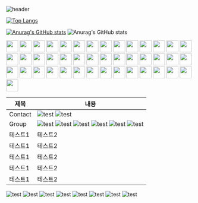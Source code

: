 




![header](https://capsule-render.vercel.app/api?type=waving&color=gradient&height=200&section=header&text=hello😀&fontSize=80&fontColor=ffffff)

[![Top Langs](https://github-readme-stats.vercel.app/api/top-langs/?username=sumintmin)](https://github.com/anuraghazra/github-readme-stats)

[![Anurag's GitHub stats](https://github-readme-stats.vercel.app/api?username=sumintmin)](https://github.com/anuraghazra/github-readme-stats)
![Anurag's GitHub stats](https://github-readme-stats.vercel.app/api?username=sumintmin&hide=contribs,prs&show_icons=true&theme=blue)


<img height="32" width="32" src="https://cdn.simpleicons.org/github" />
<img height="32" width="32" src="https://cdn.simpleicons.org/react/61DAFB" />
<img height="32" width="32" src="https://cdn.simpleicons.org/nodedotjs/5FA04E" />
<img height="32" width="32" src="https://cdn.simpleicons.org/intellijidea/000000" />
<img height="32" width="32" src="https://cdn.simpleicons.org/javascript/F7DF1E" />
<img height="32" width="32" src="https://cdn.simpleicons.org/spring/6DB33F" />
<img height="32" width="32" src="https://cdn.simpleicons.org/jupyter/F37626" />
<img height="32" width="32" src="https://cdn.simpleicons.org/typescript/3178C6" />
<img height="32" width="32" src="https://cdn.simpleicons.org/html5/E34F26/eee" />
<img height="32" width="32" src="https://cdn.simpleicons.org/css3/1572B6/_" />
<img height="32" width="32" src="https://cdn.simpleicons.org/springboot/6DB33F/_" />
<img height="32" width="32" src="https://cdn.simpleicons.org/springsecurity/6DB33F/_" />
<img height="32" width="32" src="https://cdn.simpleicons.org/python/3776AB" />
<img height="32" width="32" src="https://cdn.simpleicons.org/cplusplus/00599C" />
<img height="32" width="32" src="https://cdn.simpleicons.org/xml/005FAD" />
<img height="32" width="32" src="https://cdn.simpleicons.org/r/276DC3" />
<img height="32" width="32" src="https://cdn.simpleicons.org/tistory/000000" />
<img height="32" width="32" src="https://cdn.simpleicons.org/bootstrap/7952B3" />
<img height="32" width="32" src="https://cdn.simpleicons.org/jquery/0769AD" />
<img height="32" width="32" src="https://cdn.simpleicons.org/ngrok/1F1E37" />
<img height="32" width="32" src="https://cdn.simpleicons.org/redmine/B32024" />
<img height="32" width="32" src="https://cdn.simpleicons.org/redux/764ABC" />
<img height="32" width="32" src="https://cdn.simpleicons.org/eclipseide/2C2255" />
<img height="32" width="32" src="https://cdn.simpleicons.org/amazonwebservices/232F3E" />
<img height="32" width="32" src="https://cdn.simpleicons.org/mysql/4479A1" />
<img height="32" width="32" src="https://cdn.simpleicons.org/postgresql/4169E1" />
<img height="32" width="32" src="https://cdn.simpleicons.org/slack/4A154B" />
<img height="32" width="32" src="https://cdn.simpleicons.org/linux/FCC624" />
<img height="32" width="32" src="https://cdn.simpleicons.org/linuxmint/86BE43" />
<img height="32" width="32" src="https://cdn.simpleicons.org/virtualbox/2F61B4" />
<img height="32" width="32" src="https://cdn.simpleicons.org/gradle/2F61B4" />
<img height="32" width="32" src="https://cdn.simpleicons.org/sublimetext/FF9800" />
<img height="32" width="32" src="https://cdn.simpleicons.org/googlecolab/F9AB00" />
<img height="32" width="32" src="https://cdn.simpleicons.org/pycharm/000000" />
<img height="32" width="32" src="https://cdn.simpleicons.org/apachetomcat/F8DC75" />
<img height="32" width="32" src="https://cdn.simpleicons.org/docker/2496ED" />
<img height="32" width="32" src="https://cdn.simpleicons.org/tailwindcss/06B6D4" />
<img height="32" width="32" src="https://cdn.simpleicons.org/gitforwindows/80B3FF" />
<img height="32" width="32" src="https://cdn.simpleicons.org/googlecolab/F9AB00" />
<img height="32" width="32" src="https://cdn.simpleicons.org/slack/4A154B" />
<img height="32" width="32" src="https://cdn.simpleicons.org/slack/4A154B" />
<img height="32" width="32" src="https://cdn.simpleicons.org/slack/4A154B" />
<img height="32" width="32" src="https://cdn.simpleicons.org/slack/4A154B" />


|제목|내용|
|------|---|
|Contact|<img src="https://img.shields.io/badge/Gmail-D14836?style=for-the-badge&logo=gmail&logoColor=white" alt="test"/> <img src="https://img.shields.io/badge/Line-00C300?style=for-the-badge&logo=line&logoColor=white" alt="test" />	|
|Group|<img src="https://img.shields.io/badge/Slack-4A154B?style=for-the-badge&logo=slack&logoColor=white" alt="test" /> <img src="https://img.shields.io/badge/Discord-7289DA?style=for-the-badge&logo=discord&logoColor=white" alt="test" /> <img src="https://img.shields.io/badge/Microsoft_Teams-6264A7?style=for-the-badge&logo=microsoft-teams&logoColor=white" alt="test" /> <img src="https://img.shields.io/badge/Zoom-2D8CFF?style=for-the-badge&logo=zoom&logoColor=white" alt="test" /> <img src="https://img.shields.io/badge/Stack%20Overflow-F58025?style=for-the-badge&logo=Stack%20Overflow&logoColor=white" alt="test" /> <img src="https://img.shields.io/badge/Google-4285F4?logo=google&logoColor=fff&style=for-the-badge" alt="test" /> |
|테스트1|테스트2|
|테스트1|테스트2|
|테스트1|테스트2|
|테스트1|테스트2|
|테스트1|테스트2|



<img src="" alt="test" />
<img src="" alt="test" />
<img src="" alt="test" />
<img src="" alt="test" />
<img src="" alt="test" />
<img src="" alt="test" />
<img src="" alt="test" />
<img src="" alt="test" />










<!--
**sumintmin/sumintmin** is a ✨ _special_ ✨ repository because its `README.md` (this file) appears on your GitHub profile.

Here are some ideas to get you started:

- 🔭 I’m currently working on ...
- 🌱 I’m currently learning ...
- 👯 I’m looking to collaborate on ...
- 🤔 I’m looking for help with ...
- 💬 Ask me about ...
- 📫 How to reach me: ...
- 😄 Pronouns: ...
- ⚡ Fun fact: ...
-->
